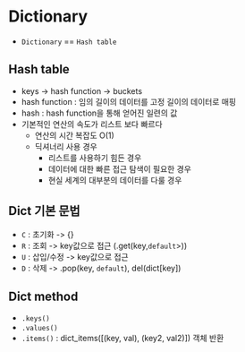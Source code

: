 # Dictionary
- `Dictionary` ==  `Hash table`

## Hash table
- keys -> hash function -> buckets
- hash function : 임의 길이의 데이터를 고정 길이의 데이터로 매핑
- hash : hash function을 통해 얻어진 일련의 값
- 기본적인 연산의 속도가 리스트 보다 빠르다
    - 연산의 시간 복잡도 O(1)
    - 딕셔너리 사용 경우
        - 리스트를 사용하기 힘든 경우
        - 데이터에 대한 빠른 접근 탐색이 필요한 경우
        - 현실 세계의 대부분의 데이터를 다룰 경우

## Dict 기본 문법
- `C` : 초기화 -> {}
- `R` : 조회 -> key값으로 접근 (.get(key,`default`>))
- `U` : 삽입/수정 -> key값으로 접근
- `D` : 삭제 -> .pop(key, `default`), del(dict[key]) 

## Dict method
- `.keys()`
- `.values()`
- `.items()` : dict_items([(key, val), (key2, val2)]) 객체 반환
